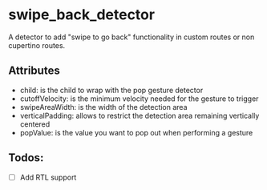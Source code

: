 # swipe_back_detector

A detector to add "swipe to go back" functionality in custom routes or non cupertino routes.

## Attributes
* child: is the child to wrap with the pop gesture detector
* cutoffVelocity: is the minimum velocity needed for the gesture to trigger
* swipeAreaWidth: is the width of the detection area
* verticalPadding: allows to restrict the detection area remaining vertically centered
* popValue: is the value you want to pop out when performing a gesture

## Todos:
- [ ] Add RTL support
